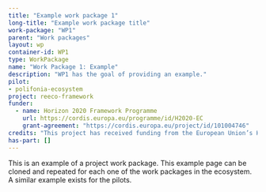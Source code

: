 ```yaml
---
title: "Example work package 1"
long-title: "Example work package title"
work-package: "WP1"
parent: "Work packages"
layout: wp
container-id: WP1
type: WorkPackage
name: "Work Package 1: Example"
description: "WP1 has the goal of providing an example."
pilot:
- polifonia-ecosystem
project: reeco-framework
funder:
  - name: Horizon 2020 Framework Programme
    url: https://cordis.europa.eu/programme/id/H2020-EC
    grant-agreement: "https://cordis.europa.eu/project/id/101004746"
credits: "This project has received funding from the European Union’s Horizon 2020 research and innovation programme under grant agreement N. 101004746."
has-part: []
--- 
```


This is an example of a project work package. This example page can be cloned and repeated for each one of the work packages in the ecosystem. A similar example exists for the pilots.